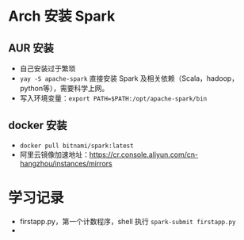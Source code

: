 # Arch 安装 Spark

## AUR 安装

- 自己安装过于繁琐
- `yay -S apache-spark` 直接安装 Spark 及相关依赖（Scala，hadoop，python等），需要科学上网。
- 写入环境变量：`export PATH=$PATH:/opt/apache-spark/bin`

## docker 安装

- `docker pull bitnami/spark:latest`
- 阿里云镜像加速地址：https://cr.console.aliyun.com/cn-hangzhou/instances/mirrors

# 学习记录

- firstapp.py，第一个计数程序，shell 执行 `spark-submit firstapp.py`
- 
